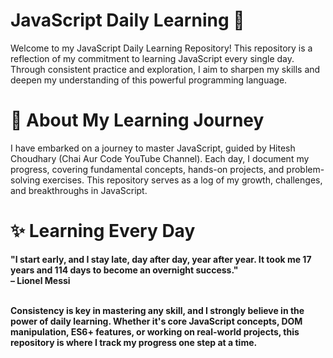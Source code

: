 # JavaScript Daily Learning 🚀
Welcome to my JavaScript Daily Learning Repository! This repository is a reflection of my commitment to learning JavaScript every single day. Through consistent practice and exploration, I aim to sharpen my skills and deepen my understanding of this powerful programming language.

# 📌 About My Learning Journey
I have embarked on a journey to master JavaScript, guided by Hitesh Choudhary (Chai Aur Code YouTube Channel). Each day, I document my progress, covering fundamental concepts, hands-on projects, and problem-solving exercises. This repository serves as a log of my growth, challenges, and breakthroughs in JavaScript.

# ✨ Learning Every Day
<p>
<b>"I start early, and I stay late, day after day, year after year. It took me 17 years and 114 days to become an overnight success."<b/><br> – Lionel Messi </p>
<br />
Consistency is key in mastering any skill, and I strongly believe in the power of daily learning. Whether it's core JavaScript concepts, DOM manipulation, ES6+ features, or working on real-world projects, this repository is where I track my progress one step at a time.


